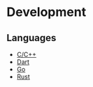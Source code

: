 # Development


## Languages

- [C/C++](languages/c-cpp/README.md)
- [Dart](languages/dart/README.md)
- [Go](languages/go/README.md)
- [Rust](languages/rust/README.md)
